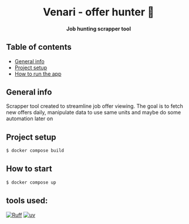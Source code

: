 <h1 align="center">
  <br>
  Venari - offer hunter 🏹
  <br>
</h1>

<h4 align="center">Job hunting scrapper tool</h4>

## Table of contents
* [General info](#general-info)
* [Project setup](#project-setup)
* [How to run the app](#how-to-start)

## General info
Scrapper tool created to streamline job offer viewing.
The goal is to fetch new offers daily, manipulate data to use same units and maybe do some automation later on

## Project setup
```bash
$ docker compose build
```

## How to start
```bash
$ docker compose up
```


## tools used:

[![Ruff](https://img.shields.io/endpoint?url=https://raw.githubusercontent.com/astral-sh/ruff/main/assets/badge/v2.json)](https://github.com/astral-sh/ruff)
[![uv](https://img.shields.io/endpoint?url=https://raw.githubusercontent.com/astral-sh/uv/main/assets/badge/v0.json)](https://github.com/astral-sh/uv)
